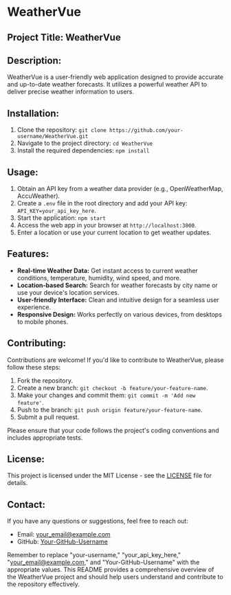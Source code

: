 # WeatherVue

## Project Title: WeatherVue

## Description:
WeatherVue is a user-friendly web application designed to provide accurate and up-to-date weather forecasts. It utilizes a powerful weather API to deliver precise weather information to users.

## Installation:
1. Clone the repository: `git clone https://github.com/your-username/WeatherVue.git`
2. Navigate to the project directory: `cd WeatherVue`
3. Install the required dependencies: `npm install`

## Usage:
1. Obtain an API key from a weather data provider (e.g., OpenWeatherMap, AccuWeather).
2. Create a `.env` file in the root directory and add your API key: `API_KEY=your_api_key_here`.
3. Start the application: `npm start`
4. Access the web app in your browser at `http://localhost:3000`.
5. Enter a location or use your current location to get weather updates.

## Features:
- **Real-time Weather Data:** Get instant access to current weather conditions, temperature, humidity, wind speed, and more.
- **Location-based Search:** Search for weather forecasts by city name or use your device's location services.
- **User-friendly Interface:** Clean and intuitive design for a seamless user experience.
- **Responsive Design:** Works perfectly on various devices, from desktops to mobile phones.

## Contributing:
Contributions are welcome! If you'd like to contribute to WeatherVue, please follow these steps:
1. Fork the repository.
2. Create a new branch: `git checkout -b feature/your-feature-name`.
3. Make your changes and commit them: `git commit -m 'Add new feature'`.
4. Push to the branch: `git push origin feature/your-feature-name`.
5. Submit a pull request.

Please ensure that your code follows the project's coding conventions and includes appropriate tests.

## License:
This project is licensed under the MIT License - see the [LICENSE](LICENSE) file for details.

## Contact:
If you have any questions or suggestions, feel free to reach out:
- Email: your_email@example.com
- GitHub: [Your-GitHub-Username](https://github.com/Your-GitHub-Username)

Remember to replace "your-username," "your_api_key_here," "your_email@example.com," and "Your-GitHub-Username" with the appropriate values. This README provides a comprehensive overview of the WeatherVue project and should help users understand and contribute to the repository effectively.